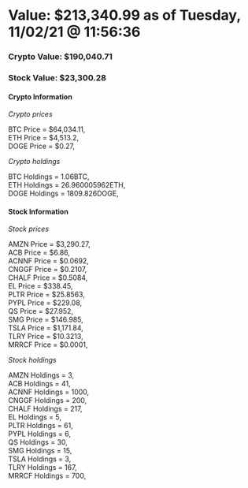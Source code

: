 # Value: $213,340.99 as of Tuesday, 11/02/21 @ 11:56:36 

### Crypto Value: $190,040.71

### Stock Value: $23,300.28

#### Crypto Information 
*Crypto prices* 

BTC Price = $64,034.11,  
ETH Price = $4,513.2,  
DOGE Price = $0.27,  


*Crypto holdings* 

BTC Holdings = 1.06BTC,  
ETH Holdings = 26.960005962ETH,  
DOGE Holdings = 1809.826DOGE,  


#### Stock Information 

*Stock prices* 

AMZN Price = $3,290.27,  
ACB Price = $6.86,  
ACNNF Price = $0.0692,  
CNGGF Price = $0.2107,  
CHALF Price = $0.5084,  
EL Price = $338.45,  
PLTR Price = $25.8563,  
PYPL Price = $229.08,  
QS Price = $27.952,  
SMG Price = $146.985,  
TSLA Price = $1,171.84,  
TLRY Price = $10.3213,  
MRRCF Price = $0.0001,  


*Stock holdings* 

AMZN Holdings = 3,  
ACB Holdings = 41,  
ACNNF Holdings = 1000,  
CNGGF Holdings = 200,  
CHALF Holdings = 217,  
EL Holdings = 5,  
PLTR Holdings = 61,  
PYPL Holdings = 6,  
QS Holdings = 30,  
SMG Holdings = 15,  
TSLA Holdings = 3,  
TLRY Holdings = 167,  
MRRCF Holdings = 700,  


